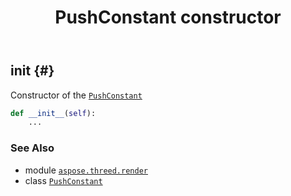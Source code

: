 ﻿---
title: PushConstant constructor
second_title: Aspose.3D for Python via .NET API References
description: 
type: docs
weight: 10
url: /python-net/aspose.threed.render/pushconstant/__init__/
is_root: false
---

## __init__ {#}

Constructor of the [`PushConstant`](/3d/python-net/aspose.threed.render/pushconstant)



```python
def __init__(self):
    ...
```





### See Also
* module [`aspose.threed.render`](../../)
* class [`PushConstant`](/3d/python-net/aspose.threed.render/pushconstant)
